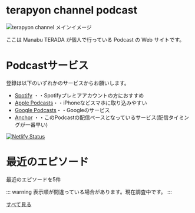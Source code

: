 # terapyon channel podcast

![terapyon channel メインイメージ](/terada-uspycon2019.jpg)

ここは Manabu TERADA が個人で行っている Podcast の Web サイトです。

# Podcastサービス

登録は以下のいずれかのサービスからお願いします。

- <a href="https://open.spotify.com/show/3F1JJCqbBzmNQhSibjvzKZ"><i class="fab fa-spotify"></i></a> [Spotify](https://open.spotify.com/show/3F1JJCqbBzmNQhSibjvzKZ) ・・Spotifyプレミアアカウントの方におすすめ
- <a href="https://podcasts.apple.com/jp/podcast/manabu-terada/id1501371621"><i class="fas fa-podcast"></i></a>  [Apple Podcasts](https://podcasts.apple.com/jp/podcast/manabu-terada/id1501371621)・・iPhoneなどスマホに取り込みやすい
- [Google Podcasts](https://www.google.com/podcasts?feed=aHR0cHM6Ly9hbmNob3IuZm0vcy8xNDQ4MGUwNC9wb2RjYXN0L3Jzcw==)・・Googleのサービス
- [Anchor](https://anchor.fm/terapyon) ・・このPodcastの配信ベースとなっているサービス(配信タイミングが一番早い)

[![Netlify Status](https://api.netlify.com/api/v1/badges/34b25bd1-eb5c-496b-8de1-8ed11acb0278/deploy-status)](https://app.netlify.com/sites/upbeat-cray-0519df/deploys)


# 最近のエピソード

最近のエピソードを5件

::: warning
表示順が間違っている場合があります。現在調査中です。
:::


<RecentEpisodes :pages="this.$site.pages" :prefix="'/episodes/'" :limit="5"/>

[すべて見る](/episodes/)